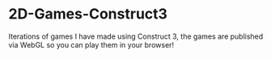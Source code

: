 # 2D-Games-Construct3
Iterations of games I have made using Construct 3, the games are published via WebGL so you can play them in your browser!

